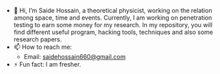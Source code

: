 - 👋 Hi, I’m Saide Hossain, a theoretical physicist, working on the relation among space, time and events.
  Currently, I am working on penetration testing to earn some money for my research. In my repository, you will find different useful program, hacking tools, techniques and also some research papers.
- 📫 How to reach me:
  - Email: saidehossain660@gmail.com
- ⚡ Fun fact: I am fresher.
